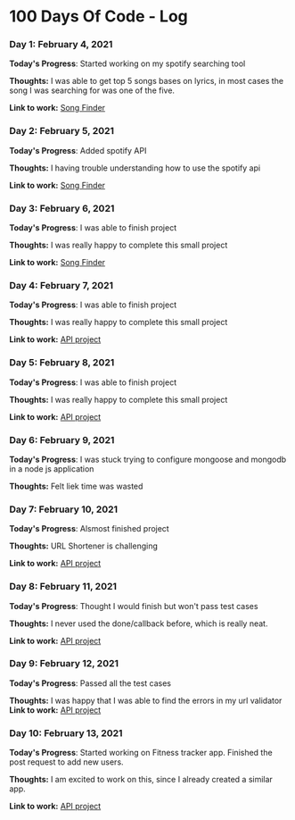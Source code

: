 # 100 Days Of Code - Log

### Day 1: February 4, 2021

**Today's Progress**: Started working on my spotify searching tool

**Thoughts:** I was able to get top 5 songs bases on lyrics, in most cases the song I was searching for was one of the five. 

**Link to work:** [Song Finder](https://github.com/dannyzamora/SongFinder)

### Day 2: February 5, 2021

**Today's Progress**: Added spotify API

**Thoughts:** I having trouble understanding how to use the spotify api 

**Link to work:** [Song Finder](https://github.com/dannyzamora/SongFinder)

### Day 3: February 6, 2021

**Today's Progress**: I was able to finish project

**Thoughts:** I was really happy to complete this small project 

**Link to work:** [Song Finder](https://github.com/dannyzamora/SongFinder)

### Day 4: February 7, 2021

**Today's Progress**: I was able to finish project

**Thoughts:** I was really happy to complete this small project 

**Link to work:** [API project](https://github.com/dannyzamora/APIs-and-Microservices)

### Day 5: February 8, 2021

**Today's Progress**: I was able to finish project

**Thoughts:** I was really happy to complete this small project 

**Link to work:** [API project](https://github.com/dannyzamora/APIs-and-Microservices)

### Day 6: February 9, 2021

**Today's Progress**: I was stuck trying to configure mongoose and mongodb in a node js application

**Thoughts:** Felt liek time was wasted

### Day 7: February 10, 2021

**Today's Progress**: Alsmost finished project 

**Thoughts:** URL Shortener is challenging 

**Link to work:** [API project](https://github.com/dannyzamora/APIs-and-Microservices/tree/main/URL%20Shortener%20Microservice)

### Day 8: February 11, 2021

**Today's Progress**: Thought I would finish but won't pass test cases

**Thoughts:** I never used the done/callback before, which is really neat. 

**Link to work:** [API project](https://github.com/dannyzamora/APIs-and-Microservices/tree/main/URL%20Shortener%20Microservice)

### Day 9: February 12, 2021

**Today's Progress**: Passed all the test cases

**Thoughts:** I was happy that I was able to find the errors in my url validator
**Link to work:** [API project](https://github.com/dannyzamora/APIs-and-Microservices/tree/main/URL%20Shortener%20Microservice)

### Day 10: February 13, 2021

**Today's Progress**: Started working on Fitness tracker app. Finished the post request to add new users. 

**Thoughts:** I am excited to work on this, since I already created a similar app. 

**Link to work:** [API project](https://github.com/dannyzamora/APIs-and-Microservices/tree/main/Exercise%20Tracker)

